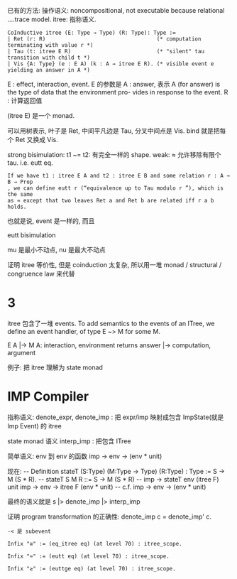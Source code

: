 已有的方法:
操作语义: noncompositional, not executable because relational
....trace model.
itree: 指称语义.

```
CoInductive itree (E: Type → Type) (R: Type): Type :=
| Ret (r: R)                                   (* computation terminating with value r *)
| Tau (t: itree E R)                           (* "silent" tau transition with child t *)
| Vis {A: Type} (e : E A) (k : A → itree E R). (* visible event e yielding an answer in A *)
```


E : effect, interaction, event.
E 的参数是 A : answer, 表示
    A (for answer) is the type of data that the environment pro- vides in response to the event.
R : 计算返回值

(itree E) 是一个 monad.

可以用树表示, 叶子是 Ret, 中间平凡边是 Tau, 分叉中间点是 Vis.
bind 就是把每个 Ret 又换成 Vis.


strong bisimulation: t1 ~= t2: 有完全一样的 shape.
weak: ≈ 允许移除有限个 tau. i.e. eutt eq.

    If we have t1 : itree E A and t2 : itree E B and some relation r : A → B → Prop
    , we can define eutt r (“equivalence up to Tau modulo r ”), which is the same
    as ≈ except that two leaves Ret a and Ret b are related iff r a b holds.

也就是说, event 是一样的, 而且

eutt bisimulation

mu 是最小不动点, nu 是最大不动点


证明 itree 等价性, 但是 coinduction 太复杂, 所以用一堆 monad / structural / congruence law 来代替


# 3
itree 包含了一堆 events.
To add semantics to the events of an ITree, we define an event handler, of type E ~> M for some M.

E A |-> M A:
interaction, environment returns answer |-> computation, argument

例子: 把 itree 理解为 state monad


# IMP Compiler

指称语义:
    denote_expr, denote_imp : 把 expr/imp 映射成包含 ImpState(就是 Imp Event) 的 itree

state monad 语义
    interp_imp : 把包含 ITree

简单语义: env 到 env 的函数
    imp -> env -> (env * unit)

现在:
    -- Definition stateT (S:Type) (M:Type → Type) (R:Type) : Type := S → M (S * R).
    -- stateT S M R ::= S -> M (S * R)
    -- imp -> stateT env (itree F) unit
    imp -> env -> itree F (env * unit)
    -- c.f. imp -> env -> (env * unit)

最终的语义就是
    s |> denote_imp |> interp_imp

证明 program transformation 的正确性: denote_imp c = denote_imp' c.

`-< 是 subevent`
```
Infix "≅" := (eq_itree eq) (at level 70) : itree_scope.

Infix "≈" := (eutt eq) (at level 70) : itree_scope.

Infix "≳" := (euttge eq) (at level 70) : itree_scope.

```

